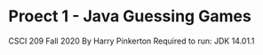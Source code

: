 # Proect 1 - Java Guessing Games
CSCI 209 Fall 2020
By Harry Pinkerton
Required to run: JDK 14.01.1
